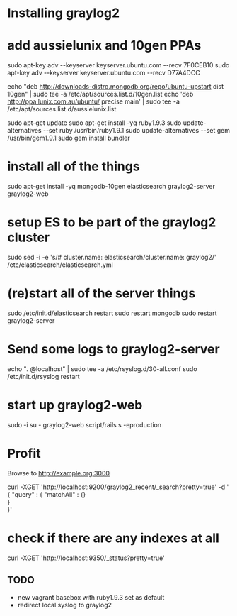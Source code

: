 # Installing graylog2

# add aussielunix and 10gen PPAs

sudo apt-key adv --keyserver keyserver.ubuntu.com --recv 7F0CEB10
sudo apt-key adv --keyserver keyserver.ubuntu.com --recv D77A4DCC

echo "deb http://downloads-distro.mongodb.org/repo/ubuntu-upstart dist 10gen" | sudo tee -a /etc/apt/sources.list.d/10gen.list
echo 'deb http://ppa.lunix.com.au/ubuntu/ precise main' | sudo tee -a /etc/apt/sources.list.d/aussielunix.list

sudo apt-get update
sudo apt-get install -yq ruby1.9.3
sudo update-alternatives --set ruby /usr/bin/ruby1.9.1
sudo update-alternatives --set gem /usr/bin/gem1.9.1
sudo gem install bundler


# install all of the things

sudo apt-get install -yq mongodb-10gen elasticsearch graylog2-server graylog2-web

# setup ES to be part of the graylog2 cluster

sudo sed -i -e 's/# cluster.name: elasticsearch/cluster.name: graylog2/' /etc/elasticsearch/elasticsearch.yml

# (re)start all of the server things

sudo /etc/init.d/elasticsearch restart
sudo restart mongodb
sudo restart graylog2-server

# Send some logs to graylog2-server

echo "*.* @localhost" | sudo tee -a /etc/rsyslog.d/30-all.conf
sudo /etc/init.d/rsyslog restart

# start up graylog2-web

sudo -i
su - graylog2-web
script/rails s -eproduction


# Profit

Browse to http://example.org:3000


curl -XGET 'http://localhost:9200/graylog2_recent/_search?pretty=true' -d '
{ 
    "query" : { 
        "matchAll" : {}  
    }   
}'



# check if there are any indexes at all

curl -XGET 'http://localhost:9350/_status?pretty=true'


## TODO

* new vagrant basebox with ruby1.9.3 set as default
* redirect local syslog to graylog2
